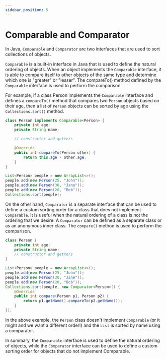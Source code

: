 ```yaml
---
sidebar_position: 5
---
```


# Comparable and Comparator

In Java, `Comparable` and `Comparator` are two interfaces that are used to sort collections of objects.

`Comparable` is a built-in interface in Java that is used to define the natural ordering of objects. When an object implements the `Comparable` interface, it is able to compare itself to other objects of the same type and determine which one is "greater" or "lesser". The compareTo() method defined by the `Comparable` interface is used to perform the comparison.

For example, if a class Person implements the `Comparable` interface and defines a `compareTo()` method that compares two `Person` objects based on their age, then a list of `Person` objects can be sorted by age using the `Collections.sort()` method.

```java
class Person implements Comparable<Person> {
    private int age;
    private String name;

    // constructor and getters

    @Override
    public int compareTo(Person other) {
        return this.age - other.age;
    }
}

List<Person> people = new ArrayList<>();
people.add(new Person(25, "John"));
people.add(new Person(30, "Jane"));
people.add(new Person(20, "Bob"));
Collections.sort(people);
```

On the other hand, `Comparator` is a separate interface that can be used to define a custom sorting order for a class that does not implement `Comparable`. It is useful when the natural ordering of a class is not the ordering that we desire. A `Comparator` can be defined as a separate class or as an anonymous inner class. The `compare()` method is used to perform the comparison.

```java
class Person {
    private int age;
    private String name;
    // constructor and getters
}

List<Person> people = new ArrayList<>();
people.add(new Person(25, "John"));
people.add(new Person(30, "Jane"));
people.add(new Person(20, "Bob"));
Collections.sort(people, new Comparator<Person>() {
    @Override
    public int compare(Person p1, Person p2) {
        return p1.getName().compareTo(p2.getName());
    }
});
```

In the above example, the `Person` class doesn't implement `Comparable` (or it might and we want a different order!) and the `List` is sorted by name using a comparator.

In summary, the `Comparable` interface is used to define the natural ordering of objects, while the `Comparator` interface can be used to define a custom sorting order for objects that do not implement Comparable.
